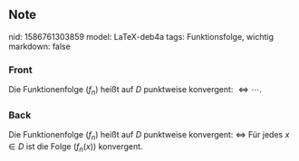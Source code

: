 ## Note
nid: 1586761303859
model: LaTeX-deb4a
tags: Funktionsfolge, wichtig
markdown: false

### Front
Die Funktionenfolge $\left(f_{n}\right)$ heißt auf $D$ punktweise konvergent: $\Longleftrightarrow \cdots$.

### Back
Die Funktionenfolge $\left(f_{n}\right)$ heißt auf $D$ punktweise konvergent: $\Longleftrightarrow$ Für jedes $x \in D$ ist die Folge $\left(f_{n}(x)\right)$ konvergent.
